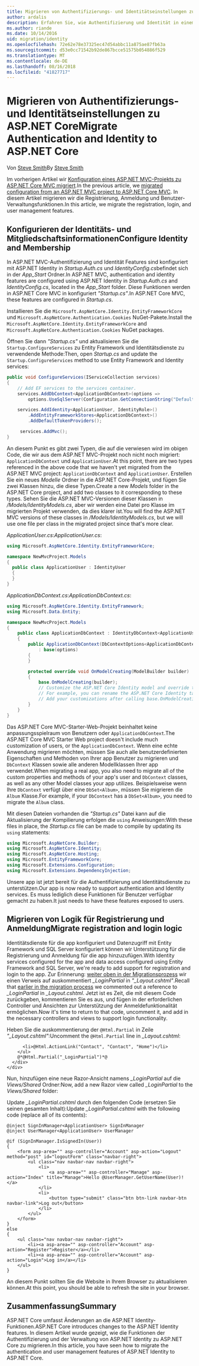 ```yaml
---
title: Migrieren von Authentifizierungs- und Identitätseinstellungen zu ASP.NET Core
author: ardalis
description: Erfahren Sie, wie Authentifizierung und Identität in einem ASP.NET MVC-Projekt zu einem ASP.NET Core MVC-Projekt zu migrieren.
ms.author: riande
ms.date: 10/14/2016
uid: migration/identity
ms.openlocfilehash: 72e62e78e37325ec47d54abbc11a875ae87fb63a
ms.sourcegitcommit: d53e0cc71542b92de867bcce51575b054886f529
ms.translationtype: MT
ms.contentlocale: de-DE
ms.lasthandoff: 08/16/2018
ms.locfileid: "41827717"
---
```

# <a name="migrate-authentication-and-identity-to-aspnet-core"></a><span data-ttu-id="ea7e1-103">Migrieren von Authentifizierungs- und Identitätseinstellungen zu ASP.NET Core</span><span class="sxs-lookup"><span data-stu-id="ea7e1-103">Migrate Authentication and Identity to ASP.NET Core</span></span>

<span data-ttu-id="ea7e1-104">Von [Steve Smith](https://ardalis.com/)</span><span class="sxs-lookup"><span data-stu-id="ea7e1-104">By [Steve Smith](https://ardalis.com/)</span></span>

<span data-ttu-id="ea7e1-105">Im vorherigen Artikel wir [Konfiguration eines ASP.NET MVC-Projekts zu ASP.NET Core MVC migriert](xref:migration/configuration).</span><span class="sxs-lookup"><span data-stu-id="ea7e1-105">In the previous article, we [migrated configuration from an ASP.NET MVC project to ASP.NET Core MVC](xref:migration/configuration).</span></span> <span data-ttu-id="ea7e1-106">In diesem Artikel migrieren wir die Registrierung, Anmeldung und Benutzer-Verwaltungsfunktionen.</span><span class="sxs-lookup"><span data-stu-id="ea7e1-106">In this article, we migrate the registration, login, and user management features.</span></span>

## <a name="configure-identity-and-membership"></a><span data-ttu-id="ea7e1-107">Konfigurieren der Identitäts- und Mitgliedschaftsinformationen</span><span class="sxs-lookup"><span data-stu-id="ea7e1-107">Configure Identity and Membership</span></span>

<span data-ttu-id="ea7e1-108">In ASP.NET MVC-Authentifizierung und Identität Features sind konfiguriert mit ASP.NET Identity in *Startup.Auth.cs* und *IdentityConfig.cs*befindet sich in der *App_Start* Ordner.</span><span class="sxs-lookup"><span data-stu-id="ea7e1-108">In ASP.NET MVC, authentication and identity features are configured using ASP.NET Identity in *Startup.Auth.cs* and *IdentityConfig.cs*, located in the *App_Start* folder.</span></span> <span data-ttu-id="ea7e1-109">Diese Funktionen werden in ASP.NET Core MVC in konfiguriert *"Startup.cs"*.</span><span class="sxs-lookup"><span data-stu-id="ea7e1-109">In ASP.NET Core MVC, these features are configured in *Startup.cs*.</span></span>

<span data-ttu-id="ea7e1-110">Installieren Sie die `Microsoft.AspNetCore.Identity.EntityFrameworkCore` und `Microsoft.AspNetCore.Authentication.Cookies` NuGet-Pakete.</span><span class="sxs-lookup"><span data-stu-id="ea7e1-110">Install the `Microsoft.AspNetCore.Identity.EntityFrameworkCore` and `Microsoft.AspNetCore.Authentication.Cookies` NuGet packages.</span></span>

<span data-ttu-id="ea7e1-111">Öffnen Sie dann *"Startup.cs"* und aktualisieren Sie die `Startup.ConfigureServices` zu Entity Framework und Identitätsdienste zu verwendende Methode:</span><span class="sxs-lookup"><span data-stu-id="ea7e1-111">Then, open *Startup.cs* and update the `Startup.ConfigureServices` method to use Entity Framework and Identity services:</span></span>

```csharp
public void ConfigureServices(IServiceCollection services)
{
    // Add EF services to the services container.
    services.AddDbContext<ApplicationDbContext>(options =>
        options.UseSqlServer(Configuration.GetConnectionString("DefaultConnection")));

    services.AddIdentity<ApplicationUser, IdentityRole>()
        .AddEntityFrameworkStores<ApplicationDbContext>()
        .AddDefaultTokenProviders();

     services.AddMvc();
}
```

<span data-ttu-id="ea7e1-112">An diesem Punkt es gibt zwei Typen, die auf die verwiesen wird im obigen Code, die wir aus dem ASP.NET MVC-Projekt noch nicht noch migriert: `ApplicationDbContext` und `ApplicationUser`.</span><span class="sxs-lookup"><span data-stu-id="ea7e1-112">At this point, there are two types referenced in the above code that we haven't yet migrated from the ASP.NET MVC project: `ApplicationDbContext` and `ApplicationUser`.</span></span> <span data-ttu-id="ea7e1-113">Erstellen Sie ein neues *Modelle* Ordner in die ASP.NET Core-Projekt, und fügen Sie zwei Klassen hinzu, die diese Typen.</span><span class="sxs-lookup"><span data-stu-id="ea7e1-113">Create a new *Models* folder in the ASP.NET Core project, and add two classes to it corresponding to these types.</span></span> <span data-ttu-id="ea7e1-114">Sehen Sie die ASP.NET MVC-Versionen dieser Klassen in */Models/IdentityModels.cs*, aber wir werden eine Datei pro Klasse im migrierten Projekt verwenden, da dies klarer ist.</span><span class="sxs-lookup"><span data-stu-id="ea7e1-114">You will find the ASP.NET MVC versions of these classes in */Models/IdentityModels.cs*, but we will use one file per class in the migrated project since that's more clear.</span></span>

<span data-ttu-id="ea7e1-115">*ApplicationUser.cs*:</span><span class="sxs-lookup"><span data-stu-id="ea7e1-115">*ApplicationUser.cs*:</span></span>

```csharp
using Microsoft.AspNetCore.Identity.EntityFrameworkCore;

namespace NewMvcProject.Models
{
  public class ApplicationUser : IdentityUser
  {
  }
}
```

<span data-ttu-id="ea7e1-116">*ApplicationDbContext.cs*:</span><span class="sxs-lookup"><span data-stu-id="ea7e1-116">*ApplicationDbContext.cs*:</span></span>

```csharp
using Microsoft.AspNetCore.Identity.EntityFramework;
using Microsoft.Data.Entity;

namespace NewMvcProject.Models
{
    public class ApplicationDbContext : IdentityDbContext<ApplicationUser>
    {
        public ApplicationDbContext(DbContextOptions<ApplicationDbContext> options)
            : base(options)
        {
        }

        protected override void OnModelCreating(ModelBuilder builder)
        {
            base.OnModelCreating(builder);
            // Customize the ASP.NET Core Identity model and override the defaults if needed.
            // For example, you can rename the ASP.NET Core Identity table names and more.
            // Add your customizations after calling base.OnModelCreating(builder);
        }
    }
}
```

<span data-ttu-id="ea7e1-117">Das ASP.NET Core MVC-Starter-Web-Projekt beinhaltet keine anpassungsspielraum von Benutzern oder `ApplicationDbContext`.</span><span class="sxs-lookup"><span data-stu-id="ea7e1-117">The ASP.NET Core MVC Starter Web project doesn't include much customization of users, or the `ApplicationDbContext`.</span></span> <span data-ttu-id="ea7e1-118">Wenn eine echte Anwendung migrieren möchten, müssen Sie auch alle benutzerdefinierten Eigenschaften und Methoden von Ihrer app Benutzer zu migrieren und `DbContext` Klassen sowie alle anderen Modellklassen Ihrer app verwendet.</span><span class="sxs-lookup"><span data-stu-id="ea7e1-118">When migrating a real app, you also need to migrate all of the custom properties and methods of your app's user and `DbContext` classes, as well as any other Model classes your app utilizes.</span></span> <span data-ttu-id="ea7e1-119">Beispielsweise wenn Ihre `DbContext` verfügt über eine `DbSet<Album>`, müssen Sie migrieren die `Album` Klasse.</span><span class="sxs-lookup"><span data-stu-id="ea7e1-119">For example, if your `DbContext` has a `DbSet<Album>`, you need to migrate the `Album` class.</span></span>

<span data-ttu-id="ea7e1-120">Mit diesen Dateien vorhanden die *"Startup.cs"* Datei kann auf die Aktualisierung der Kompilierung erfolgen die `using` Anweisungen:</span><span class="sxs-lookup"><span data-stu-id="ea7e1-120">With these files in place, the *Startup.cs* file can be made to compile by updating its `using` statements:</span></span>

```csharp
using Microsoft.AspNetCore.Builder;
using Microsoft.AspNetCore.Identity;
using Microsoft.AspNetCore.Hosting;
using Microsoft.EntityFrameworkCore;
using Microsoft.Extensions.Configuration;
using Microsoft.Extensions.DependencyInjection;
```

<span data-ttu-id="ea7e1-121">Unsere app ist jetzt bereit für die Authentifizierung und Identitätsdienste zu unterstützen.</span><span class="sxs-lookup"><span data-stu-id="ea7e1-121">Our app is now ready to support authentication and Identity services.</span></span> <span data-ttu-id="ea7e1-122">Es muss lediglich diese Funktionen für Benutzer verfügbar gemacht zu haben.</span><span class="sxs-lookup"><span data-stu-id="ea7e1-122">It just needs to have these features exposed to users.</span></span>

## <a name="migrate-registration-and-login-logic"></a><span data-ttu-id="ea7e1-123">Migrieren von Logik für Registrierung und Anmeldung</span><span class="sxs-lookup"><span data-stu-id="ea7e1-123">Migrate registration and login logic</span></span>

<span data-ttu-id="ea7e1-124">Identitätsdienste für die app konfiguriert und Datenzugriff mit Entity Framework und SQL Server konfiguriert können wir Unterstützung für die Registrierung und Anmeldung für die app hinzuzufügen.</span><span class="sxs-lookup"><span data-stu-id="ea7e1-124">With Identity services configured for the app and data access configured using Entity Framework and SQL Server, we're ready to add support for registration and login to the app.</span></span> <span data-ttu-id="ea7e1-125">Zur Erinnerung: [weiter oben in der Migrationsprozess](xref:migration/mvc#migrate-the-layout-file) wir einen Verweis auf auskommentiert *_LoginPartial* in *"_Layout.cshtml"*.</span><span class="sxs-lookup"><span data-stu-id="ea7e1-125">Recall that [earlier in the migration process](xref:migration/mvc#migrate-the-layout-file) we commented out a reference to *_LoginPartial* in *_Layout.cshtml*.</span></span> <span data-ttu-id="ea7e1-126">Jetzt ist es Zeit, die mit diesem Code zurückgeben, kommentieren Sie es aus, und fügen in der erforderlichen Controller und Ansichten zur Unterstützung der Anmeldefunktionalität ermöglichen.</span><span class="sxs-lookup"><span data-stu-id="ea7e1-126">Now it's time to return to that code, uncomment it, and add in the necessary controllers and views to support login functionality.</span></span>

<span data-ttu-id="ea7e1-127">Heben Sie die auskommentierung der `@Html.Partial` in Zeile *"_Layout.cshtml"*:</span><span class="sxs-lookup"><span data-stu-id="ea7e1-127">Uncomment the `@Html.Partial` line in *_Layout.cshtml*:</span></span>

```cshtml
      <li>@Html.ActionLink("Contact", "Contact", "Home")</li>
    </ul>
    @*@Html.Partial("_LoginPartial")*@
  </div>
</div>
```

<span data-ttu-id="ea7e1-128">Nun, hinzufügen eine neue Razor-Ansicht namens *_LoginPartial* auf die *Views/Shared* Ordner:</span><span class="sxs-lookup"><span data-stu-id="ea7e1-128">Now, add a new Razor view called *_LoginPartial* to the *Views/Shared* folder:</span></span>

<span data-ttu-id="ea7e1-129">Update *_LoginPartial.cshtml* durch den folgenden Code (ersetzen Sie seinen gesamten Inhalt):</span><span class="sxs-lookup"><span data-stu-id="ea7e1-129">Update *_LoginPartial.cshtml* with the following code (replace all of its contents):</span></span>

```cshtml
@inject SignInManager<ApplicationUser> SignInManager
@inject UserManager<ApplicationUser> UserManager

@if (SignInManager.IsSignedIn(User))
{
    <form asp-area="" asp-controller="Account" asp-action="Logout" method="post" id="logoutForm" class="navbar-right">
        <ul class="nav navbar-nav navbar-right">
            <li>
                <a asp-area="" asp-controller="Manage" asp-action="Index" title="Manage">Hello @UserManager.GetUserName(User)!</a>
            </li>
            <li>
                <button type="submit" class="btn btn-link navbar-btn navbar-link">Log out</button>
            </li>
        </ul>
    </form>
}
else
{
    <ul class="nav navbar-nav navbar-right">
        <li><a asp-area="" asp-controller="Account" asp-action="Register">Register</a></li>
        <li><a asp-area="" asp-controller="Account" asp-action="Login">Log in</a></li>
    </ul>
}
```

<span data-ttu-id="ea7e1-130">An diesem Punkt sollten Sie die Website in Ihrem Browser zu aktualisieren können.</span><span class="sxs-lookup"><span data-stu-id="ea7e1-130">At this point, you should be able to refresh the site in your browser.</span></span>

## <a name="summary"></a><span data-ttu-id="ea7e1-131">Zusammenfassung</span><span class="sxs-lookup"><span data-stu-id="ea7e1-131">Summary</span></span>

<span data-ttu-id="ea7e1-132">ASP.NET Core umfasst Änderungen an die ASP.NET Identity-Funktionen.</span><span class="sxs-lookup"><span data-stu-id="ea7e1-132">ASP.NET Core introduces changes to the ASP.NET Identity features.</span></span> <span data-ttu-id="ea7e1-133">In diesem Artikel wurde gezeigt, wie die Funktionen der Authentifizierung und der Verwaltung von ASP.NET Identity zu ASP.NET Core zu migrieren.</span><span class="sxs-lookup"><span data-stu-id="ea7e1-133">In this article, you have seen how to migrate the authentication and user management features of ASP.NET Identity to ASP.NET Core.</span></span>
